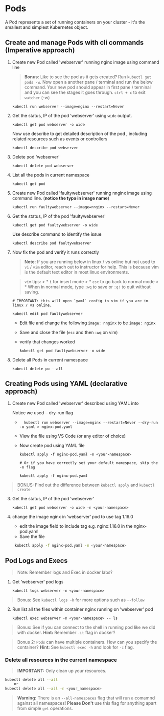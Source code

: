 # Pods

A Pod represents a set of running containers on your cluster - it's the smallest and simplest Kubernetes object.

## Create and manage Pods with cli commands (Imperative approach)

1. Create new Pod called 'webserver' running nginx image using command line 

    > **Bonus**: Like to see the pod as it gets created? Run `kubectl get pods -w`. Now open a another pane / terminal and run the below command. Your new pod should appear in first pane / terminal and you can see the stages it goes through. `ctrl + c` to exit `watcher` (-w)

    ```kubernetes
    kubectl run webserver --image=nginx --restart=Never 
    ```

2. Get the status, IP of the pod 'webserver' using `wide` output. 

    ```
    kubectl get pod webserver -o wide 
    ```

    Now use describe to get detailed description of the pod , including related resources such as events  or controllers
    ```
    kubectl describe pod webserver  
    ```

3. Delete pod 'webserver' 
    
    ```
    kubectl delete pod webserver
    ```

4. List all the pods in current namespace 
    
    ```
    kubectl get pod 
    ```

5. Create new Pod called 'faultywebserver' running nnginx image using command line. (**notice the typo in image name**)

    ```kubernetes
    kubectl run faultywebserver --image=nnginx --restart=Never 
    ```

6. Get the status, IP of the pod 'faultywebserver' 

    ```
    kubectl get pod faultywebserver -o wide 
    ```

   Use describe command to identify the issue 
    ```
    kubectl describe pod faultywebserver 
    ```

7. Now fix the pod and verify it runs correctly 
    
    > **Note**: If you are running below in linux / vs online but not used to `vi` / `vim` editor, reach out to instructor for help. This is because vim is the default text editor in most linux environments.
    
    > `vim` tips: 
        > *   `i` for insert mode
        > *   `esc` to go back to normal mode
        > *   When in normal mode, type `:wq` to save or `:q!` to quit without saving.        

    ```
    # IMPORTANT: this will open `yaml` config in vim if you are in linux / vs online. 

    kubectl edit pod faultywebserver    
    ```   

    * Edit file and change the following ```image: nnginx``` to be ```image: nginx```
    * Save and close the file (`esc` and then `:wq` on vim)
    * verify that changes worked

        ```
        kubectl get pod faultywebserver -o wide 
        ```

8. Delete all Pods in current namespace 

    ``` 
    kubectl delete po --all
    ```

## Creating Pods using YAML (declarative approach)

1. Create new Pod called 'webserver' described using YAML into <your-namespace>

    Notice we used --dry-run flag 

    * ```
        kubectl run webserver --image=nginx --restart=Never --dry-run -o yaml > nginx-pod.yaml
      ```

    * View the file using VS Code (or any editor of choice)

    * Now create pod using YAML file 
      ```
      kubectl apply -f nginx-pod.yaml -n <your-namespace>

      # Or if you have correctly set your default namespace, skip the -n flag

      kubectl apply -f nginx-pod.yaml

      ```

> BONUS: Find out the difference between `kubectl apply` and `kubectl create`

3. Get the status, IP of the pod 'webserver' 

    ```
    kubectl get pod webserver -o wide -n <your-namespace> 
    ```

4. change the image nginx in 'webserver' pod to use tag 1.16.0 

    * edit the image field to include tag e.g. nginx:1.16.0 in the nginx-pod.yaml
    * Save the file 

    ```bash
     kubectl apply -f nginx-pod.yaml -n <your-namespace>
    ```

## Pod Logs and Execs 

> Note: Remember logs and Exec in docker labs?

1. Get 'webserver' pod logs

    ```
    kubectl logs webserver -n <your-namespace> 
    ```

> Bonus: See `kubectl logs -h` for more options such as `--follow`

2. Run list all the files within container nginx running on 'webserver' pod

    ```
    kubectl exec webserver -n <your-namespace> -- ls
    ```

> Bonus: See if you can connect to the shell in running pod like we did with docker. **Hint:** Remember `-it` flag in docker?

> Bonus 2: `Pods` can have multiple containers. How can you specify the container? **Hint:** See `kubectl exec -h` and look for `-c` flag.

### Delete all resources in the current namespace 

> **IMPORTANT:** Only clean up your resources. 

```bash
kubectl delete all --all 
    or
kubectl delete all --all -n <your_namespace> 
```
> **Warning:** There is an `--all-namespaces` flag that will run a comamnd against all namespaces! **Please Don't** use this flag for anything apart from simple `get` operations.
